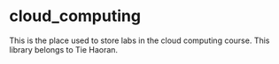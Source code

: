 # cloud_computing
This is the place used to store labs in the cloud computing course. 
This library belongs to Tie Haoran.

